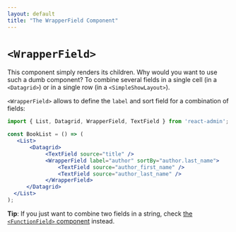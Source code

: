 ```yaml
---
layout: default
title: "The WrapperField Component"
---
```


# `<WrapperField>`

This component simply renders its children. Why would you want to use such a dumb component? To combine several fields in a single cell (in a `<Datagrid>`) or in a single row (in a `<SimpleShowLayout>`). 

`<WrapperField>` allows to define the `label` and sort field for a combination of fields:

```jsx
import { List, Datagrid, WrapperField, TextField } from 'react-admin';

const BookList = () => (
   <List>
       <Datagrid>
            <TextField source="title" />
            <WrapperField label="author" sortBy="author.last_name">
                <TextField source="author_first_name" />
                <TextField source="author_last_name" />
            </WrapperField>
      </Datagrid>
  </List>
);
```

**Tip**: If you just want to combine two fields in a string, check  [the `<FunctionField>` component](./FunctionField.md) instead.